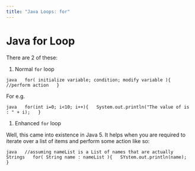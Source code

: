 ```yaml
---
title: "Java Loops: for"
---
```


# Java for Loop

There are 2 of these:

1.  Normal `for` loop

`java  
for( initialize variable; condition; modify variable ){  
//perform action  
}` 

For e.g.

`java  
for(int i=0; i<10; i++){  
System.out.println("The value of is : " + i);  
}` 

1.  Enhanced `for` loop

Well, this came into existence in Java 5\. It helps when you are required to iterate over a list of items and perform some action like so:

`java  
//assuming nameList is a List of names that are actually Strings  
for( String name : nameList ){  
SYstem.out.println(name);  
}`
